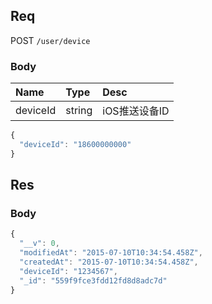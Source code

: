 ## Req

POST `/user/device`

### Body

| Name   | Type   | Desc   |
|:-------|:-------|:-------|
| deviceId | string | iOS推送设备ID |


```js
{
  "deviceId": "18600000000"
}
```

## Res
### Body
```js
{
  "__v": 0,
  "modifiedAt": "2015-07-10T10:34:54.458Z",
  "createdAt": "2015-07-10T10:34:54.458Z",
  "deviceId": "1234567",
  "_id": "559f9fce3fdd12fd8d8adc7d"
}
```
